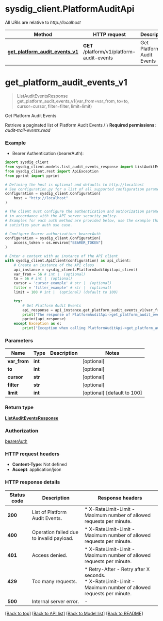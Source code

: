 # sysdig_client.PlatformAuditApi

All URIs are relative to *http://localhost*

Method | HTTP request | Description
------------- | ------------- | -------------
[**get_platform_audit_events_v1**](PlatformAuditApi.md#get_platform_audit_events_v1) | **GET** /platform/v1/platform-audit-events | Get Platform Audit Events


# **get_platform_audit_events_v1**
> ListAuditEventsResponse get_platform_audit_events_v1(var_from=var_from, to=to, cursor=cursor, filter=filter, limit=limit)

Get Platform Audit Events

Retrieve a paginated list of Platform Audit Events.\\ \\ **Required permissions:** _audit-trail-events.read_ 

### Example

* Bearer Authentication (bearerAuth):

```python
import sysdig_client
from sysdig_client.models.list_audit_events_response import ListAuditEventsResponse
from sysdig_client.rest import ApiException
from pprint import pprint

# Defining the host is optional and defaults to http://localhost
# See configuration.py for a list of all supported configuration parameters.
configuration = sysdig_client.Configuration(
    host = "http://localhost"
)

# The client must configure the authentication and authorization parameters
# in accordance with the API server security policy.
# Examples for each auth method are provided below, use the example that
# satisfies your auth use case.

# Configure Bearer authorization: bearerAuth
configuration = sysdig_client.Configuration(
    access_token = os.environ["BEARER_TOKEN"]
)

# Enter a context with an instance of the API client
with sysdig_client.ApiClient(configuration) as api_client:
    # Create an instance of the API class
    api_instance = sysdig_client.PlatformAuditApi(api_client)
    var_from = 56 # int |  (optional)
    to = 56 # int |  (optional)
    cursor = 'cursor_example' # str |  (optional)
    filter = 'filter_example' # str |  (optional)
    limit = 100 # int |  (optional) (default to 100)

    try:
        # Get Platform Audit Events
        api_response = api_instance.get_platform_audit_events_v1(var_from=var_from, to=to, cursor=cursor, filter=filter, limit=limit)
        print("The response of PlatformAuditApi->get_platform_audit_events_v1:\n")
        pprint(api_response)
    except Exception as e:
        print("Exception when calling PlatformAuditApi->get_platform_audit_events_v1: %s\n" % e)
```



### Parameters


Name | Type | Description  | Notes
------------- | ------------- | ------------- | -------------
 **var_from** | **int**|  | [optional] 
 **to** | **int**|  | [optional] 
 **cursor** | **str**|  | [optional] 
 **filter** | **str**|  | [optional] 
 **limit** | **int**|  | [optional] [default to 100]

### Return type

[**ListAuditEventsResponse**](ListAuditEventsResponse.md)

### Authorization

[bearerAuth](../README.md#bearerAuth)

### HTTP request headers

 - **Content-Type**: Not defined
 - **Accept**: application/json

### HTTP response details

| Status code | Description | Response headers |
|-------------|-------------|------------------|
**200** | List of Platform Audit Events. |  * X-RateLimit-Limit - Maximum number of allowed requests per minute. <br>  |
**400** | Operation failed due to invalid payload. |  * X-RateLimit-Limit - Maximum number of allowed requests per minute. <br>  |
**401** | Access denied. |  * X-RateLimit-Limit - Maximum number of allowed requests per minute. <br>  |
**429** | Too many requests. |  * Retry-After - Retry after X seconds. <br>  * X-RateLimit-Limit - Maximum number of allowed requests per minute. <br>  |
**500** | Internal server error. |  -  |

[[Back to top]](#) [[Back to API list]](../README.md#documentation-for-api-endpoints) [[Back to Model list]](../README.md#documentation-for-models) [[Back to README]](../README.md)


